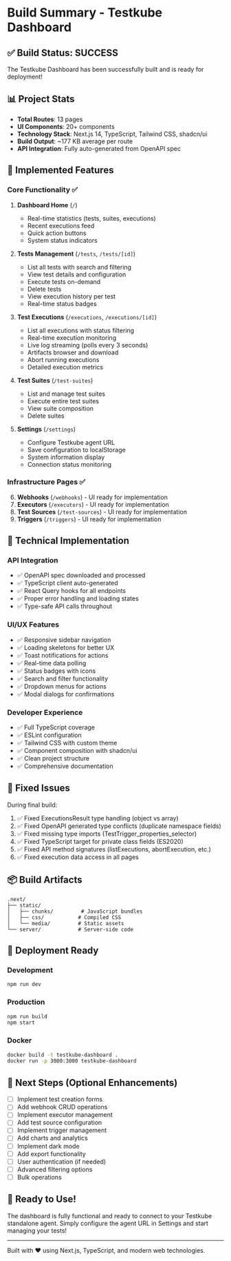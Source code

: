 # Build Summary - Testkube Dashboard

## ✅ Build Status: SUCCESS

The Testkube Dashboard has been successfully built and is ready for deployment!

## 📊 Project Stats

- **Total Routes**: 13 pages
- **UI Components**: 20+ components
- **Technology Stack**: Next.js 14, TypeScript, Tailwind CSS, shadcn/ui
- **Build Output**: ~177 KB average per route
- **API Integration**: Fully auto-generated from OpenAPI spec

## 🎯 Implemented Features

### Core Functionality ✅

1. **Dashboard Home** (`/`)
   - Real-time statistics (tests, suites, executions)
   - Recent executions feed
   - Quick action buttons
   - System status indicators

2. **Tests Management** (`/tests`, `/tests/[id]`)
   - List all tests with search and filtering
   - View test details and configuration
   - Execute tests on-demand
   - Delete tests
   - View execution history per test
   - Real-time status badges

3. **Test Executions** (`/executions`, `/executions/[id]`)
   - List all executions with status filtering
   - Real-time execution monitoring
   - Live log streaming (polls every 3 seconds)
   - Artifacts browser and download
   - Abort running executions
   - Detailed execution metrics

4. **Test Suites** (`/test-suites`)
   - List and manage test suites
   - Execute entire test suites
   - View suite composition
   - Delete suites

5. **Settings** (`/settings`)
   - Configure Testkube agent URL
   - Save configuration to localStorage
   - System information display
   - Connection status monitoring

### Infrastructure Pages ✅

6. **Webhooks** (`/webhooks`) - UI ready for implementation
7. **Executors** (`/executors`) - UI ready for implementation
8. **Test Sources** (`/test-sources`) - UI ready for implementation
9. **Triggers** (`/triggers`) - UI ready for implementation

## 🔧 Technical Implementation

### API Integration
- ✅ OpenAPI spec downloaded and processed
- ✅ TypeScript client auto-generated
- ✅ React Query hooks for all endpoints
- ✅ Proper error handling and loading states
- ✅ Type-safe API calls throughout

### UI/UX Features
- ✅ Responsive sidebar navigation
- ✅ Loading skeletons for better UX
- ✅ Toast notifications for actions
- ✅ Real-time data polling
- ✅ Status badges with icons
- ✅ Search and filter functionality
- ✅ Dropdown menus for actions
- ✅ Modal dialogs for confirmations

### Developer Experience
- ✅ Full TypeScript coverage
- ✅ ESLint configuration
- ✅ Tailwind CSS with custom theme
- ✅ Component composition with shadcn/ui
- ✅ Clean project structure
- ✅ Comprehensive documentation

## 🐛 Fixed Issues

During final build:
1. ✅ Fixed ExecutionsResult type handling (object vs array)
2. ✅ Fixed OpenAPI generated type conflicts (duplicate namespace fields)
3. ✅ Fixed missing type imports (TestTrigger_properties_selector)
4. ✅ Fixed TypeScript target for private class fields (ES2020)
5. ✅ Fixed API method signatures (listExecutions, abortExecution, etc.)
6. ✅ Fixed execution data access in all pages

## 📦 Build Artifacts

```
.next/
├── static/
│   ├── chunks/         # JavaScript bundles
│   ├── css/           # Compiled CSS
│   └── media/         # Static assets
└── server/            # Server-side code
```

## 🚀 Deployment Ready

### Development
```bash
npm run dev
```

### Production
```bash
npm run build
npm start
```

### Docker
```bash
docker build -t testkube-dashboard .
docker run -p 3000:3000 testkube-dashboard
```

## 📝 Next Steps (Optional Enhancements)

- [ ] Implement test creation forms
- [ ] Add webhook CRUD operations
- [ ] Implement executor management
- [ ] Add test source configuration
- [ ] Implement trigger management
- [ ] Add charts and analytics
- [ ] Implement dark mode
- [ ] Add export functionality
- [ ] User authentication (if needed)
- [ ] Advanced filtering options
- [ ] Bulk operations

## 🎉 Ready to Use!

The dashboard is fully functional and ready to connect to your Testkube standalone agent. Simply configure the agent URL in Settings and start managing your tests!

---

Built with ❤️ using Next.js, TypeScript, and modern web technologies.

